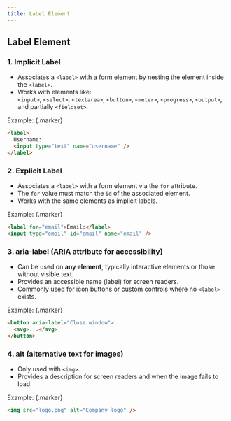 ```yaml
---
title: Label Element
---
```


## Label Element

### 1. Implicit Label

- Associates a `<label>` with a form element by nesting the element inside the `<label>`.
- Works with elements like:  
  `<input>`, `<select>`, `<textarea>`, `<button>`, `<meter>`, `<progress>`, `<output>`, and partially `<fieldset>`.

Example: {.marker}  

```html
<label>
  Username:
  <input type="text" name="username" />
</label>
```


### 2. Explicit Label

- Associates a `<label>` with a form element via the `for` attribute.
- The `for` value must match the `id` of the associated element.
- Works with the same elements as implicit labels.

Example: {.marker}  

```html
<label for="email">Email:</label>
<input type="email" id="email" name="email" />
```


### 3. aria-label (ARIA attribute for accessibility)

- Can be used on **any element**, typically interactive elements or those without visible text.
- Provides an accessible name (label) for screen readers.
- Commonly used for icon buttons or custom controls where no `<label>` exists.

Example: {.marker}  

```html
<button aria-label="Close window">
  <svg>...</svg>
</button>
```


### 4. alt (alternative text for images)

- Only used with `<img>`.
- Provides a description for screen readers and when the image fails to load.

Example: {.marker}  

```html
<img src="logo.png" alt="Company logo" />
```